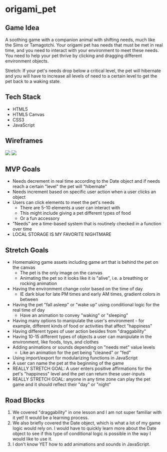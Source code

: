 # origami_pet

## Game Idea
A soothing game with a companion animal with shifting needs, much like the Sims or Tamagotchi. Your origami pet has needs that must be met in real time, and you need to interact with your environment to meet these needs. You need to help your pet thrive by clicking and dragging different environment objects. 

Stretch: If your pet's needs drop below a critical level, the pet will hibernate and you will have to increase all levels of need to a certain level to get the pet back to a waking state.

## Tech Stack
* HTML5
* HTML5 Canvas
* CSS3
* JavaScript

## Wireframes
![](https://i.imgur.com/fnIe2cO.png)
![](https://i.imgur.com/OA7TQJb.jpg)


## MVP Goals
* Needs decrement in real time according to the Date object and if needs reach a certain "level" the pet will "hibernate"
* Needs increment based on specific user action when a user clicks an object
* Users can click elements to meet the pet's needs
    * There are 5-10 elements a user can interact with
    * This might include giving a pet different types of food
    * Or a fun accessory
* "Needs" are a time-based system that is routinely checked in a function over time
* LOCAL STORAGE IS MY FAVORITE NIGHTMARE

## Stretch Goals
* Homemaking game assets including game art that is behind the pet on the canvas 
    * The pet is the only image on the canvas
    * Animating the pet so it looks like it is "alive", i.e. a breathing or rocking animation
* Having the environment change color based on the time of day
    * IE dark blue for late PM times and early AM times, gradient colors in between
* Having the pet "fall asleep" or "wake up" using conditional logic for the real time of day
    * Have an animation to convey "waking" or "sleeping"
* Having many options to manipulate the user's environment - for example, different kinds of food or activities that affect "happiness"
* Having different types of user action besides from "draggability"
* Having 10-15 different types of objects a user can manipulate in the environment, like foods, toys, and clothes
* Adding animations or sounds depending on "needs met" value levels
    * Like an animation for the pet being "cleaned" or "fed"
* Using import/export for modularizing functions in JavaScript
* A user can name the pet at the beginning of the game
* REALLY STRETCH GOAL: A user enters positive affirmations for the pet's "happiness" level and the pet can return these user-inputs
* REALLY STRETCH GOAL: anyone in any time zone can play the pet game and it should reflect their "day" or "night"

## Road Blocks
1. We covered "draggability" in one lesson and I am not super familiar with it yet! It would be a learning process.
2. We also briefly covered the Date object, which is what a lot of my game logic would rely on. I would have to quickly learn more about the Date object to see if this type of conditional logic is possible in the way I would like to use it.
3. I don't know YET how to add animations and sounds in JavaScript. 
